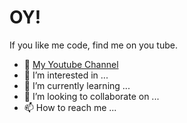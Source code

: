 # OY!
If you like me code, find me on you tube. 
- 👋 [My Youtube Channel](https://www.youtube.com/channel/UC_XE9pyIiCTnk8saeld9grQ)
- 👀 I’m interested in ...
- 🌱 I’m currently learning ...
- 💞️ I’m looking to collaborate on ...
- 📫 How to reach me ...

<!---
BillyMOA/BillyMOA is a ✨ special ✨ repository because its `README.md` (this file) appears on your GitHub profile.
You can click the Preview link to take a look at your changes.
--->

